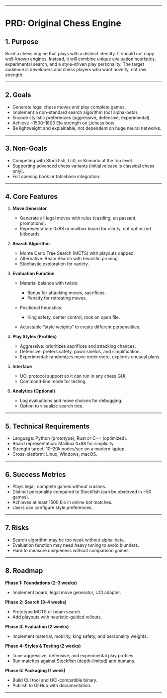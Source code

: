 
---

# PRD: Original Chess Engine

## 1. Purpose

Build a chess engine that plays with a distinct identity. It should not copy well-known engines. Instead, it will combine unique evaluation heuristics, experimental search, and a style-driven play personality. The target audience is developers and chess players who want novelty, not raw strength.

---

## 2. Goals

* Generate legal chess moves and play complete games.
* Implement a non-standard search algorithm (not alpha-beta).
* Encode stylistic preferences (aggressive, defensive, experimental).
* Achieve ~1500–1800 Elo strength on Lichess bots.
* Be lightweight and explainable, not dependent on huge neural networks.

---

## 3. Non-Goals

* Competing with Stockfish, Lc0, or Komodo at the top level.
* Supporting advanced chess variants (initial release is classical chess only).
* Full opening book or tablebase integration.

---

## 4. Core Features

1. **Move Generator**

   * Generate all legal moves with rules (castling, en passant, promotions).
   * Representation: 0x88 or mailbox board for clarity, not optimized bitboards.

2. **Search Algorithm**

   * Monte Carlo Tree Search (MCTS) with playouts capped.
   * Alternative: Beam Search with heuristic pruning.
   * Stochastic exploration for variety.

3. **Evaluation Function**

   * Material balance with twists:

     * Bonus for attacking moves, sacrifices.
     * Penalty for retreating moves.
   * Positional heuristics:

     * King safety, center control, rook on open file.
   * Adjustable “style weights” to create different personalities.

4. **Play Styles (Profiles)**

   * Aggressive: prioritizes sacrifices and attacking chances.
   * Defensive: prefers safety, pawn shields, and simplification.
   * Experimental: randomizes move order more, explores unusual plans.

5. **Interface**

   * UCI protocol support so it can run in any chess GUI.
   * Command-line mode for testing.

6. **Analytics (Optional)**

   * Log evaluations and move choices for debugging.
   * Option to visualize search tree.

---

## 5. Technical Requirements

* Language: Python (prototype), Rust or C++ (optimized).
* Board representation: Mailbox 0x88 for simplicity.
* Strength target: 10–20k nodes/sec on a modern laptop.
* Cross-platform: Linux, Windows, macOS.

---

## 6. Success Metrics

* Plays legal, complete games without crashes.
* Distinct personality compared to Stockfish (can be observed in ~50 games).
* Achieves at least 1500 Elo in online bot matches.
* Users can configure style preferences.

---

## 7. Risks

* Search algorithm may be too weak without alpha-beta.
* Evaluation function may need heavy tuning to avoid blunders.
* Hard to measure uniqueness without comparison games.

---

## 8. Roadmap

**Phase 1: Foundations (2–3 weeks)**

* Implement board, legal move generator, UCI adapter.

**Phase 2: Search (3–4 weeks)**

* Prototype MCTS or beam search.
* Add playouts with heuristic-guided rollouts.

**Phase 3: Evaluation (2 weeks)**

* Implement material, mobility, king safety, and personality weights.

**Phase 4: Styles & Testing (2 weeks)**

* Tune aggressive, defensive, and experimental play profiles.
* Run matches against Stockfish (depth-limited) and humans.

**Phase 5: Packaging (1 week)**

* Build CLI tool and UCI-compatible binary.
* Publish to GitHub with documentation.

---
